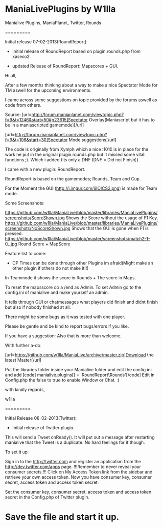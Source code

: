 ManiaLivePlugins by W1lla
=========

Manialive Plugins, ManiaPlanet, Twitter, Rounds

=========

Initial release 07-02-2013(RoundReport):

- Initial release of RoundReport based on plugin.rounds.php from xaseco2.

- updated Release of RoundReport: Mapscores + GUI.


Hi all,

After a few months thinking about a way to make a nice Spectator Mode for TM aswell for the upcoming environments.

I came across some suggestions on topic provided by the forums aswell as code from others.

Source:
[url=http://forum.maniaplanet.com/viewtopic.php?f=9&t=1246&start=50#p23615]Spectator Overlay(Maniascript but it has to be in a maniascripted gamemode)[/url]

[url=http://forum.maniaplanet.com/viewtopic.php?f=9&t=106&start=30]Spectator Mode suggestions[/url]

The code is originally from Xymph which a nice  :1010 is in place for the work he put in the original plugin.rounds.php but it missed some vital functions ;). Which i added.(Its only a DNF (DNF = Did not Finish))

I came with a new plugin: RoundReport.

RoundReport is based on the gamemodes; Rounds, Team and Cup.

For the Moment the GUI (http://i.imgur.com/6IOICS3.png) is made for Team mode.

Some Screenshots:

https://github.com/w1lla/ManiaLive/blob/master/libraries/ManiaLivePlugins/screenshots/ScoreShown.jpg Shows the Score without the usage of F1 Key.
https://github.com/w1lla/ManiaLive/blob/master/libraries/ManiaLivePlugins/screenshots/NoScoreShown.jpg Shows that the GUI is gone when F1 is pressed.
https://github.com/w1lla/ManiaLive/blob/master/screenshots/match2-1-0_.jpg Round Score + MapScore

Feature list to come:
- CP Times can be done through other Plugins im afraid(Might make an other plugin if others do not make it!!)

In Teammode it shows the score in Rounds + The score in Maps.

To reset the mapsscore do a /end as Admin. To set Admin go to the config.ini of manialive and make yourself an admin.

It tells through GUI or chatmessages what players did finish and didnt finish but also if nobody finished at all.

There might be some bugs as it was tested with one player.

Please be gentle and be kind to report bugs/errors if you like.

If you have a suggestion: Also that is more than welcome.

With further a-do:

[url=https://github.com/w1lla/ManiaLive/archive/master.zip]Download the latest Master[/url]

Put the libraries folder inside your Manialive folder and edit the config.ini and add [code] manialive.plugins[] = 'RoundReport\Rounds'[/code]
Edit in Config.php the false to true to enable Window or Chat. :)

with kindly regards,

w1lla

=========

Initial Release 08-02-2013(Twitter):

- Initial release of Twitter plugin.

This will send a Tweet onReady(). It will put out a message after restarting manialive that the Tweet is a duplicate. No hard feelings for it though.

To set it up:

Sign in to the http://twitter.com and register an application from the http://dev.twitter.com/apps page.
!!!Remember to never reveal your consumer secrets.!!!
Click on My Access Token link from the sidebar and retrieve your own access token.
Now you have consumer key, consumer secret, access token and access token secret.

Set the consumer key, consumer secret, access token and access token secret in the Config.php of Twitter plugin.

Save the file and start it up.
=========
